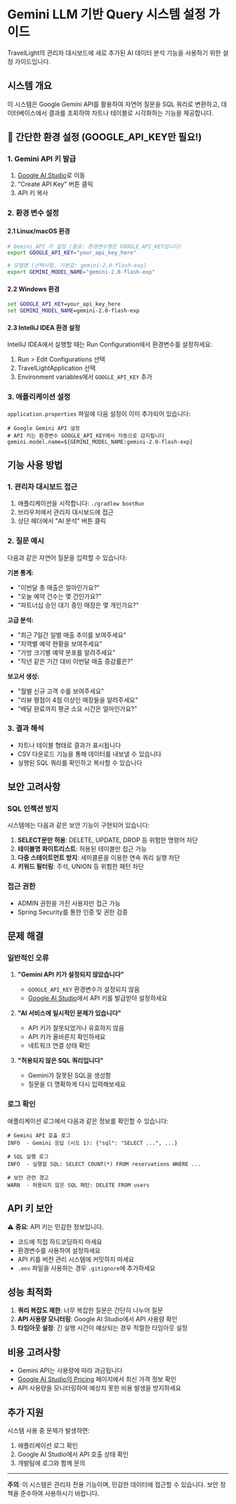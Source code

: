 # Gemini LLM 기반 Query 시스템 설정 가이드

TravelLight의 관리자 대시보드에 새로 추가된 AI 데이터 분석 기능을 사용하기 위한 설정 가이드입니다.

## 시스템 개요

이 시스템은 Google Gemini API를 활용하여 자연어 질문을 SQL 쿼리로 변환하고, 데이터베이스에서 결과를 조회하여 차트나 테이블로 시각화하는 기능을 제공합니다.

## 🚀 간단한 환경 설정 (GOOGLE_API_KEY만 필요!)

### 1. Gemini API 키 발급

1. [Google AI Studio](https://aistudio.google.com/app/apikey)로 이동
2. "Create API Key" 버튼 클릭
3. API 키 복사

### 2. 환경 변수 설정

#### 2.1 Linux/macOS 환경

```bash
# Gemini API 키 설정 (중요: 환경변수명은 GOOGLE_API_KEY입니다)
export GOOGLE_API_KEY="your_api_key_here"

# 모델명 (선택사항, 기본값: gemini-2.0-flash-exp)
export GEMINI_MODEL_NAME="gemini-2.0-flash-exp"
```

#### 2.2 Windows 환경

```cmd
set GOOGLE_API_KEY=your_api_key_here
set GEMINI_MODEL_NAME=gemini-2.0-flash-exp
```

#### 2.3 IntelliJ IDEA 환경 설정

IntelliJ IDEA에서 실행할 때는 Run Configuration에서 환경변수를 설정하세요:

1. Run > Edit Configurations 선택
2. TravelLightApplication 선택
3. Environment variables에서 `GOOGLE_API_KEY` 추가

### 3. 애플리케이션 설정

`application.properties` 파일에 다음 설정이 이미 추가되어 있습니다:

```properties
# Google Gemini API 설정
# API 키는 환경변수 GOOGLE_API_KEY에서 자동으로 감지됩니다
gemini.model.name=${GEMINI_MODEL_NAME:gemini-2.0-flash-exp}
```

## 기능 사용 방법

### 1. 관리자 대시보드 접근

1. 애플리케이션을 시작합니다: `./gradlew bootRun`
2. 브라우저에서 관리자 대시보드에 접근
3. 상단 헤더에서 "AI 분석" 버튼 클릭

### 2. 질문 예시

다음과 같은 자연어 질문을 입력할 수 있습니다:

**기본 통계:**
- "이번달 총 매출은 얼마인가요?"
- "오늘 예약 건수는 몇 건인가요?"
- "파트너십 승인 대기 중인 매장은 몇 개인가요?"

**고급 분석:**
- "최근 7일간 일별 매출 추이를 보여주세요"
- "지역별 예약 현황을 보여주세요"
- "가방 크기별 예약 분포를 알려주세요"
- "작년 같은 기간 대비 이번달 매출 증감률은?"

**보고서 생성:**
- "월별 신규 고객 수를 보여주세요"
- "리뷰 평점이 4점 이상인 매장들을 알려주세요"
- "배달 완료까지 평균 소요 시간은 얼마인가요?"

### 3. 결과 해석

- 차트나 테이블 형태로 결과가 표시됩니다
- CSV 다운로드 기능을 통해 데이터를 내보낼 수 있습니다
- 실행된 SQL 쿼리를 확인하고 복사할 수 있습니다

## 보안 고려사항

### SQL 인젝션 방지

시스템에는 다음과 같은 보안 기능이 구현되어 있습니다:

1. **SELECT문만 허용**: DELETE, UPDATE, DROP 등 위험한 명령어 차단
2. **테이블명 화이트리스트**: 허용된 테이블만 접근 가능
3. **다중 스테이트먼트 방지**: 세미콜론을 이용한 연속 쿼리 실행 차단
4. **키워드 필터링**: 주석, UNION 등 위험한 패턴 차단

### 접근 권한

- ADMIN 권한을 가진 사용자만 접근 가능
- Spring Security를 통한 인증 및 권한 검증

## 문제 해결

### 일반적인 오류

1. **"Gemini API 키가 설정되지 않았습니다"**
   - `GOOGLE_API_KEY` 환경변수가 설정되지 않음
   - [Google AI Studio](https://aistudio.google.com/app/apikey)에서 API 키를 발급받아 설정하세요

2. **"AI 서비스에 일시적인 문제가 있습니다"**
   - API 키가 잘못되었거나 유효하지 않음
   - API 키가 올바른지 확인하세요
   - 네트워크 연결 상태 확인

3. **"허용되지 않은 SQL 쿼리입니다"**
   - Gemini가 잘못된 SQL을 생성함
   - 질문을 더 명확하게 다시 입력해보세요

### 로그 확인

애플리케이션 로그에서 다음과 같은 정보를 확인할 수 있습니다:

```
# Gemini API 호출 로그
INFO  - Gemini 응답 (시도 1): {"sql": "SELECT ...", ...}

# SQL 실행 로그
INFO  - 실행할 SQL: SELECT COUNT(*) FROM reservations WHERE ...

# 보안 관련 경고
WARN  - 허용되지 않은 SQL 패턴: DELETE FROM users
```

## API 키 보안

⚠️ **중요**: API 키는 민감한 정보입니다.

- 코드에 직접 하드코딩하지 마세요
- 환경변수를 사용하여 설정하세요
- API 키를 버전 관리 시스템에 커밋하지 마세요
- `.env` 파일을 사용하는 경우 `.gitignore`에 추가하세요

## 성능 최적화

1. **쿼리 복잡도 제한**: 너무 복잡한 질문은 간단히 나누어 질문
2. **API 사용량 모니터링**: Google AI Studio에서 API 사용량 확인
3. **타임아웃 설정**: 긴 실행 시간이 예상되는 경우 적절한 타임아웃 설정

## 비용 고려사항

- Gemini API는 사용량에 따라 과금됩니다
- [Google AI Studio의 Pricing](https://ai.google.dev/pricing) 페이지에서 최신 가격 정보 확인
- API 사용량을 모니터링하여 예상치 못한 비용 발생을 방지하세요

## 추가 지원

시스템 사용 중 문제가 발생하면:

1. 애플리케이션 로그 확인
2. Google AI Studio에서 API 호출 상태 확인
3. 개발팀에 로그와 함께 문의

---

**주의**: 이 시스템은 관리자 전용 기능이며, 민감한 데이터에 접근할 수 있습니다. 보안 정책을 준수하여 사용하시기 바랍니다.